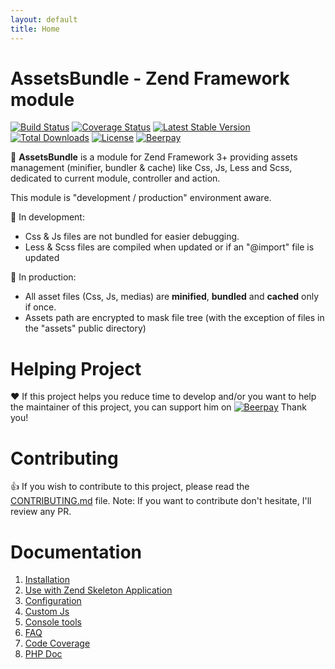 ```yaml
---
layout: default
title: Home
---
```

# AssetsBundle - Zend Framework module

[![Build Status](https://travis-ci.org/neilime/zf-assets-bundle.svg?branch=master)](https://travis-ci.org/neilime/zf-assets-bundle)
[![Coverage Status](https://coveralls.io/repos/github/neilime/zf-assets-bundle/badge.svg)](https://coveralls.io/github/neilime/zf-assets-bundle)
[![Latest Stable Version](https://poser.pugx.org/neilime/zf-assets-bundle/v/stable)](https://packagist.org/packages/neilime/zf-assets-bundle)
[![Total Downloads](https://poser.pugx.org/neilime/zf-assets-bundle/downloads)](https://packagist.org/packages/neilime/zf-assets-bundle)
[![License](https://poser.pugx.org/neilime/zf-assets-bundle/license)](https://packagist.org/packages/neilime/zf-assets-bundle)
[![Beerpay](https://beerpay.io/neilime/zf-assets-bundle/badge.svg)](https://beerpay.io/neilime/zf-assets-bundle) 

📢 __AssetsBundle__ is a module for Zend Framework 3+ providing assets management (minifier, bundler & cache) like Css, Js, Less and Scss, dedicated to current module, controller and action.

This module is "development / production" environment aware.

🔧 In development:
 - Css & Js files are not bundled for easier debugging.
 - Less & Scss files are compiled when updated or if an "@import" file is updated

🚀 In production:
 - All asset files (Css, Js, medias) are __minified__, __bundled__ and __cached__ only if once. 
 - Assets path are encrypted to mask file tree (with the exception of files in the "assets" public directory)

# Helping Project

❤️ If this project helps you reduce time to develop and/or you want to help the maintainer of this project, you can support him on [![Beerpay](https://beerpay.io/neilime/zf-assets-bundle/badge.svg)](https://beerpay.io/neilime/zf-assets-bundle) Thank you!

# Contributing

👍 If you wish to contribute to this project, please read the [CONTRIBUTING.md](CONTRIBUTING.md) file. Note: If you want to contribute don't hesitate, I'll review any PR.

# Documentation

1. [Installation](https://github.com/neilime/zf-assets-bundle/wiki/Installation)
2. [Use with Zend Skeleton Application](https://github.com/neilime/zf-assets-bundle/wiki/Use-with-Zend-Skeleton-Application)
3. [Configuration](https://github.com/neilime/zf-assets-bundle/wiki/Configuration)
4. [Custom Js](https://github.com/neilime/zf-assets-bundle/wiki/Custom-Js)
5. [Console tools](https://github.com/neilime/zf-assets-bundle/wiki/Console-tools)
6. [FAQ](https://github.com/neilime/zf-assets-bundle/wiki/FAQ)
8. [Code Coverage](https://coveralls.io/github/neilime/zf-assets-bundle)
9. [PHP Doc](https://neilime.github.io/zf-assets-bundle/phpdoc)
